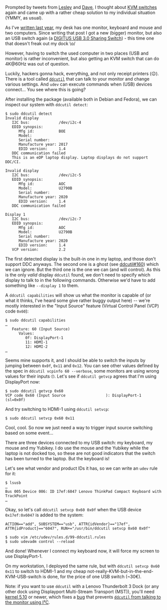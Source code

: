 <!--
.. title: building a simple KVM switch for 30€
.. slug: building-a-simple-kvm-switch-for-30eur
.. date: 2021-01-18 13:25:34 UTC
.. tags: english,linux,software,hardware,planet-debian
.. category: 
.. link: 
.. description: 
.. type: text
-->

Prompted by tweets from [Lesley](http://twitter.com/hacks4pancakes) and [Dave](http://twitter.com/dave_universetf), I thought about [KVM switches](https://en.wikipedia.org/wiki/KVM_switch) again and came up with a rather cheap solution to my individual situation (YMMY, as usual).

As I've [written last year](/2020/06/show-your-desk/), my desk has one monitor, keyboard and mouse and two computers. Since writing that post I got a new (bigger) monitor, but also an USB switch again (a [DIGITUS USB 3.0 Sharing Switch](https://www.digitus.info/en/products/computer-and-office-accessories/computer-accessories/usb-components-and-accessories/switches/da-73300-1/)) - this time one that doesn't freak out my dock \o/

However, having to switch the used computer in two places (USB and monitor) is rather inconvenient, but also getting an KVM switch that can do 4K@60Hz was out of question.

Luckily, hackers gonna hack, everything, and not only receipt printers (😉). There is a tool called [`ddcutil`](https://www.ddcutil.com/) that can talk to your monitor and change various settings. And `udev` can execute commands when (USB) devices connect… You see where this is going?

After installing the package (available both in Debian and Fedora), we can inspect our system with `ddcutil detect`:

```console
$ sudo ddcutil detect
Invalid display
   I2C bus:             /dev/i2c-4
   EDID synopsis:
      Mfg id:           BOE
      Model:
      Serial number:
      Manufacture year: 2017
      EDID version:     1.4
   DDC communication failed
   This is an eDP laptop display. Laptop displays do not support DDC/CI.

Invalid display
   I2C bus:             /dev/i2c-5
   EDID synopsis:
      Mfg id:           AOC
      Model:            U2790B
      Serial number:
      Manufacture year: 2020
      EDID version:     1.4
   DDC communication failed

Display 1
   I2C bus:             /dev/i2c-7
   EDID synopsis:
      Mfg id:           AOC
      Model:            U2790B
      Serial number:
      Manufacture year: 2020
      EDID version:     1.4
   VCP version:         2.2
```

The first detected display is the built-in one in my laptop, and those don't support DDC anyways. The second one is a ghost (see [ddcutil#160](https://github.com/rockowitz/ddcutil/issues/160)) which we can ignore. But the third one is the one we can (and will control). As this is the only *valid* display `ddcutil` found, we don't need to specify which display to talk to in the following commands. Otherwise we'd have to add something like `--display 1` to them.

A `ddcutil capabilities` will show us what the monitor is capable of (or what it thinks, I've heard some give rather buggy output here) -- we're mostly interested in the "Input Source" feature (Virtual Control Panel (VCP) code `0x60`):

```console
$ sudo ddcutil capabilities
…
   Feature: 60 (Input Source)
      Values:
         0f: DisplayPort-1
         11: HDMI-1
         12: HDMI-2
…
```

Seems mine supports it, and I should be able to switch the inputs by jumping between `0x0f`, `0x11` and `0x12`. You can see other values defined by the spec in `ddcutil vcpinfo 60 --verbose`, some monitors are using wrong values for their inputs 🙄. Let's see if `ddcutil getvcp` agrees that I'm using DisplayPort now:

```console
$ sudo ddcutil getvcp 0x60
VCP code 0x60 (Input Source                  ): DisplayPort-1 (sl=0x0f)
```

And try switching to HDMI-1 using `ddcutil setvcp`:

```console
$ sudo ddcutil setvcp 0x60 0x11
```

Cool, cool. So now we just need a way to trigger input source switching based on some event…

There are three devices connected to my USB switch: my keyboard, my mouse and my Yubikey. I do use the mouse and the Yubikey while the laptop is not docked too, so these are not good indicators that the switch has been turned to the laptop. But the keyboard is!

Let's see what vendor and product IDs it has, so we can write an `udev` rule for it:

```console
$ lsusb
…
Bus 005 Device 006: ID 17ef:6047 Lenovo ThinkPad Compact Keyboard with TrackPoint
…
```

Okay, so let's call `ddcutil setvcp 0x60 0x0f` when the USB device `0x17ef:0x6047` is added to the system:

```text
ACTION=="add", SUBSYSTEM=="usb", ATTR{idVendor}=="17ef", ATTR{idProduct}=="6047", RUN+="/usr/bin/ddcutil setvcp 0x60 0x0f"
```

```console
$ sudo vim /etc/udev/rules.d/99-ddcutil.rules
$ sudo udevadm control --reload
```

And done! Whenever I connect my keyboard now, it will force my screen to use DisplayPort-1.

On my workstation, I deployed the same rule, but with `ddcutil setvcp 0x60 0x11` to switch to HDMI-1 and my cheap not-really-KVM-but-in-the-end-KVM-USB-switch is done, for the price of one USB switch (~30€).

Note: if you want to use `ddcutil` with a Lenovo Thunderbolt 3 Dock (or any other dock using Displayport Multi-Stream Transport (MST)), you'll need [kernel 5.10](https://github.com/torvalds/linux/commit/adb48b26985686f93f20ca71c16c067d790e7af3) or newer, which fixes a [bug](https://gitlab.freedesktop.org/drm/intel/-/issues/37) that prevents [`ddcutil` from talking to the monitor using I²C](https://github.com/rockowitz/ddcutil/issues/11).
